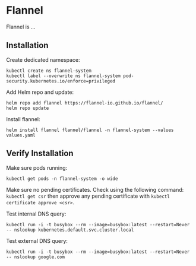# Flannel

Flannel is ...

## Installation

Create dedicated namespace:

```shell
kubectl create ns flannel-system
kubectl label --overwrite ns flannel-system pod-security.kubernetes.io/enforce=privileged
```

Add Helm repo and update:

```shell
helm repo add flannel https://flannel-io.github.io/flannel/
helm repo update
```

Install flannel:

```shell
helm install flannel flannel/flannel -n flannel-system --values values.yaml
```

## Verify Installation

Make sure pods running:

```shell
kubectl get pods -n flannel-system -o wide
```

Make sure no pending certificates. Check using the following command:
`kubectl get csr` then approve any pending certificate with
`kubectl certificate approve <csr>`.

Test internal DNS query:

```shell
kubectl run -i -t busybox --rm --image=busybox:latest --restart=Never -- nslookup kubernetes.default.svc.cluster.local
```

Test external DNS query:

```shell
kubectl run -i -t busybox --rm --image=busybox:latest --restart=Never -- nslookup google.com
```
